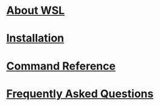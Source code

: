 # [About WSL](./about.md)
# [Installation](./install_guide.md)
# [Command Reference](./reference.md)
# [Frequently Asked Questions](./faq.md)